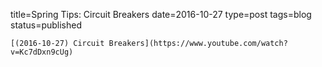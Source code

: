 
title=Spring Tips: Circuit Breakers
date=2016-10-27
type=post
tags=blog
status=published
~~~~~~
[(2016-10-27) Circuit Breakers](https://www.youtube.com/watch?v=Kc7dDxn9cUg) 
            